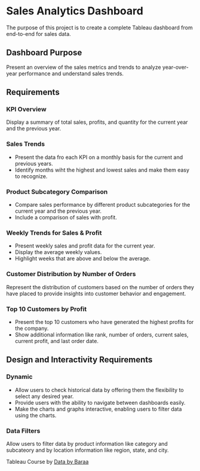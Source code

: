 # Sales Analytics Dashboard

The purpose of this project is to create a complete Tableau dashboard from end-to-end for sales data.

## Dashboard Purpose
Present an overview of the sales metrics and trends to analyze year-over-year performance and understand sales trends.

## Requirements
### KPI Overview
Display a summary of total sales, profits, and quantity for the current year and the previous year.

### Sales Trends
- Present the data fro each KPI on a monthly basis for the current and previous years.
- Identify months wiht the highest and lowest sales and make them easy to recognize.

### Product Subcategory Comparison
- Compare sales performance by different product subcategories for the current year and the previous year.
- Include a comparison of sales with profit.

### Weekly Trends for Sales & Profit
- Present weekly sales and profit data for the current year.
- Display the average weekly values.
- Highlight weeks that are above and below the average.

### Customer Distribution by Number of Orders
Represent the distribution of customers based on the number of orders they have placed to provide insights into customer behavior and engagement.

### Top 10 Customers by Profit
- Present the top 10 customers who have generated the highest profits for the company.
- Show additional information like rank, number of orders, current sales, current profit, and last order date.

## Design and Interactivity Requirements
### Dynamic
- Allow users to check historical data by offering them the flexibility to select any desired year.
- Provide users with the ability to navigate between dashboards easily.
- Make the charts and graphs interactive, enabling users to filter data using the charts.

### Data Filters
Allow users to filter data by product information like category and subcateory and by location information like region, state, and city.

Tableau Course by [Data by Baraa](https://www.youtube.com/@DataWithBaraa)
